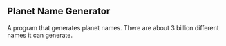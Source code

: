 ## Planet Name Generator

A program that generates planet names. There are about 3 billion different names it can generate.

